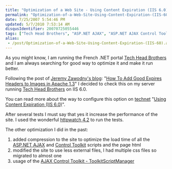 ```yaml
---
title: "Optimization of a Web Site - Using Content Expiration (IIS 6.0)"
permalink: "Optimization-of-a-Web-Site-Using-Content-Expiration-(IIS-60)"
date: 7/25/2007 5:54:46 PM
updated: 5/7/2010 7:53:14 AM
disqusIdentifier: 20070725055446
tags: ["Tech Head Brothers", "ASP.NET AJAX", "ASP.NET AJAX Control Toolkit "]
alias:
 - /post/Optimization-of-a-Web-Site-Using-Content-Expiration-(IIS-60).aspx/index.html
---
```

As you might know, I am running the French .NET portal [Tech Head Brothers](http://www.techheadbrothers.com/) and I am always searching for good way to optimize it and make it run better.

Following the post of [Jeremy Zawodny's blog](http://jeremy.zawodny.com/blog/): "[How To Add Good Expires Headers to Images in Apache 1.3](http://jeremy.zawodny.com/blog/archives/009272.html)" I decided to check this on my server running [Tech Head Brothers](http://www.techheadbrothers.com/) on IIS 6.0.
<!-- more -->

You can read more about the way to configure this option on [technet](http://technet.microsoft.com/en-us/default.aspx) "[Using Content Expiration (IIS 6.0)](http://www.microsoft.com/technet/prodtechnol/WindowsServer2003/Library/IIS/0fc16fe7-be45-4033-a5aa-d7fda3c993ff.mspx?mfr=true)".

After several tests I must say that yes it increase the performance of the site. I used the wonderful [httpwatch 4.2](http://www.httpwatch.com/default.htm) to run the tests.

The other optimization I did in the past:

1.  added compression to the site to optimize the load time of all the [ASP.NET AJAX](http://ajax.asp.net/) and [Control Toolkit](http://ajax.asp.net/ajaxtoolkit) scripts and the page html
2.  modified the site to use less external files, I had multiple css files so migrated to almost one
3.  usage of the [AJAX Control Toolkit - ToolkitScriptManager](http://weblogs.asp.net/lkempe/archive/2007/06/08/ajax-control-toolkit-toolkitscriptmanager.aspx "AJAX Control Toolkit - ToolkitScriptManager")
